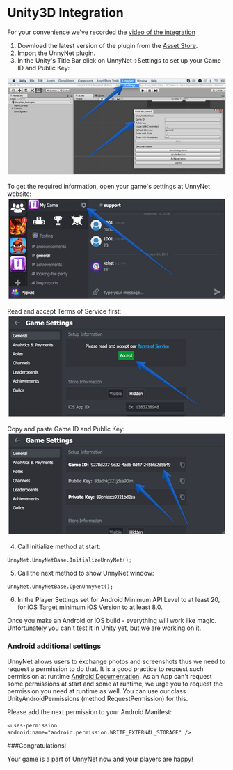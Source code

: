 # Unity3D Integration

For your convenience we've recorded the [video of the integration](https://youtu.be/ql6h1WTBj5I)

1)  Download the latest version of the plugin from the [Asset Store](https://assetstore.unity.com/packages/slug/128920).
2)  Import the UnnyNet plugin.
3)  In the Unity's Title Bar click on UnnyNet->Settings to set up your Game ID and Public Key:

![Screenshot](../img/settings_800.jpg)

To get the required information, open your game's settings at UnnyNet website:
![Screenshot](../img/game_id_1_.jpg)

Read and accept Terms of Service first:
![Screenshot](../img/game_id_2_.jpg)

Copy and paste Game ID and Public Key: 
![Screenshot](../img/game_id_3_.jpg)

4)  Call initialize method at start:

```
UnnyNet.UnnyNetBase.InitializeUnnyNet();
```
        
5)  Call the next method to show UnnyNet window:

```
UnnyNet.UnnyNetBase.OpenUnnyNet();
```
        
6)  In the Player Settings set for Android Minimum API Level to at least 20, for iOS Target minimum iOS Version to at least 8.0.

Once you make an Android or iOS build - everything will work like magic. Unfortunately you can't test it in Unity yet, but we are working on it.

### Android additional settings

UnnyNet allows users to exchange photos and screenshots thus we need to request a permission to do that. 
It is a good practice to request such permission at runtime [Android Documentation](https://developer.android.com/training/permissions/requesting#explain). 
As an App can't request some permissions at start and some at runtime, we urge you to request the permission you need at runtime as well. 
You can use our class UnityAndroidPermissions (method RequestPermission) for this.

Please add the next permission to your Android Manifest:

```
<uses-permission android:name="android.permission.WRITE_EXTERNAL_STORAGE" />
```

###Congratulations!

Your game is a part of UnnyNet now and your players are happy!
